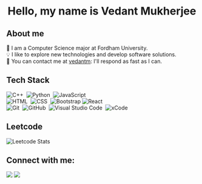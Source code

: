 <p>
  <h1 align="center"><b>Hello, my name is Vedant Mukherjee</b></h1>
</p>

## About me 
:school_satchel: I am a Computer Science major at Fordham University. \
:bulb: I like to explore new technologies and develop software solutions. \
:email: You can contact me at <a href="mailto:1f62b93d-0cbf-424d-b0ba-0059a6ae35df@vedantm.anonaddy.com">vedantm</a>: I'll respond as fast as I can.

## Tech Stack
![C++](https://img.shields.io/badge/-C++-333333?style=flat&logo=C%2B%2B&logoColor=00599C)&nbsp;
![Python](https://img.shields.io/badge/-Python-333333?style=flat&logo=python)&nbsp;
![JavaScript](https://img.shields.io/badge/-JavaScript-333333?style=flat&logo=javascript)&nbsp;\
![HTML](https://img.shields.io/badge/-HTML-333333?style=flat&logo=HTML5)&nbsp;
![CSS](https://img.shields.io/badge/-CSS-333333?style=flat&logo=CSS3&logoColor=1572B6)&nbsp;
![Bootstrap](https://img.shields.io/badge/-Bootstrap-333333?style=flat&logo=bootstrap&logoColor=563D7C)
![React](https://img.shields.io/badge/-React-333333?style=flat&logo=react)&nbsp;\
![Git](https://img.shields.io/badge/-Git-333333?style=flat&logo=git)&nbsp;
![GitHub](https://img.shields.io/badge/-GitHub-333333?style=flat&logo=github)&nbsp;
![Visual Studio Code](https://img.shields.io/badge/-Visual%20Studio%20Code-333333?style=flat&logo=visual-studio-code&logoColor=007ACC)&nbsp;
![xCode](https://img.shields.io/badge/-xCode-333333?style=flat&logo=xCode&logoColor=007ACC) &nbsp; 

## Leetcode
![Leetcode Stats](https://leetcode.card.workers.dev/?username=vedantm8)

## Connect with me:

<a href="https://linkedin.com/in/vedant-mukherjee"><img src="https://img.shields.io/badge/-Vedant%20Mukherjee-0077B5?style=flat-square&logo=Linkedin&logoColor=white"/></a>
<a href="https://medium.com/@vedantm8"><img src="https://img.shields.io/badge/-Vedant%20Mukherjee-000000?style=flat-square&logo=Medium&logoColor=white"/></a>
